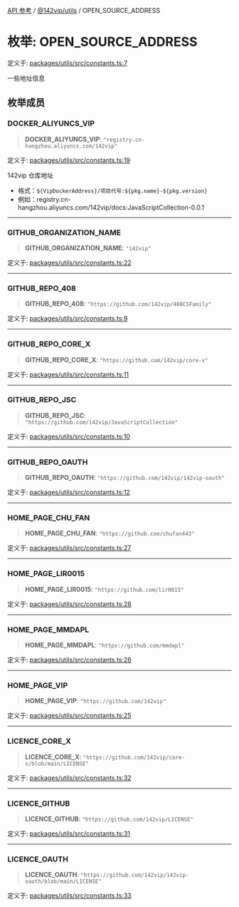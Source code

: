 [API 参考](../../../packages.md) / [@142vip/utils](../index.md) / OPEN\_SOURCE\_ADDRESS

# 枚举: OPEN\_SOURCE\_ADDRESS

定义于: [packages/utils/src/constants.ts:7](https://github.com/142vip/core-x/blob/293ce1057e8ca17514533d1e98d7acd05ef45b34/packages/utils/src/constants.ts#L7)

一些地址信息

## 枚举成员

### DOCKER\_ALIYUNCS\_VIP

> **DOCKER\_ALIYUNCS\_VIP**: `"registry.cn-hangzhou.aliyuncs.com/142vip"`

定义于: [packages/utils/src/constants.ts:19](https://github.com/142vip/core-x/blob/293ce1057e8ca17514533d1e98d7acd05ef45b34/packages/utils/src/constants.ts#L19)

142vip 仓库地址
- 格式：`${VipDockerAddress}/项目代号:${pkg.name}-${pkg.version}`
- 例如：registry.cn-hangzhou.aliyuncs.com/142vip/docs:JavaScriptCollection-0.0.1

***

### GITHUB\_ORGANIZATION\_NAME

> **GITHUB\_ORGANIZATION\_NAME**: `"142vip"`

定义于: [packages/utils/src/constants.ts:22](https://github.com/142vip/core-x/blob/293ce1057e8ca17514533d1e98d7acd05ef45b34/packages/utils/src/constants.ts#L22)

***

### GITHUB\_REPO\_408

> **GITHUB\_REPO\_408**: `"https://github.com/142vip/408CSFamily"`

定义于: [packages/utils/src/constants.ts:9](https://github.com/142vip/core-x/blob/293ce1057e8ca17514533d1e98d7acd05ef45b34/packages/utils/src/constants.ts#L9)

***

### GITHUB\_REPO\_CORE\_X

> **GITHUB\_REPO\_CORE\_X**: `"https://github.com/142vip/core-x"`

定义于: [packages/utils/src/constants.ts:11](https://github.com/142vip/core-x/blob/293ce1057e8ca17514533d1e98d7acd05ef45b34/packages/utils/src/constants.ts#L11)

***

### GITHUB\_REPO\_JSC

> **GITHUB\_REPO\_JSC**: `"https://github.com/142vip/JavaScriptCollection"`

定义于: [packages/utils/src/constants.ts:10](https://github.com/142vip/core-x/blob/293ce1057e8ca17514533d1e98d7acd05ef45b34/packages/utils/src/constants.ts#L10)

***

### GITHUB\_REPO\_OAUTH

> **GITHUB\_REPO\_OAUTH**: `"https://github.com/142vip/142vip-oauth"`

定义于: [packages/utils/src/constants.ts:12](https://github.com/142vip/core-x/blob/293ce1057e8ca17514533d1e98d7acd05ef45b34/packages/utils/src/constants.ts#L12)

***

### HOME\_PAGE\_CHU\_FAN

> **HOME\_PAGE\_CHU\_FAN**: `"https://github.com/chufan443"`

定义于: [packages/utils/src/constants.ts:27](https://github.com/142vip/core-x/blob/293ce1057e8ca17514533d1e98d7acd05ef45b34/packages/utils/src/constants.ts#L27)

***

### HOME\_PAGE\_LIR0015

> **HOME\_PAGE\_LIR0015**: `"https://github.com/lir0015"`

定义于: [packages/utils/src/constants.ts:28](https://github.com/142vip/core-x/blob/293ce1057e8ca17514533d1e98d7acd05ef45b34/packages/utils/src/constants.ts#L28)

***

### HOME\_PAGE\_MMDAPL

> **HOME\_PAGE\_MMDAPL**: `"https://github.com/mmdapl"`

定义于: [packages/utils/src/constants.ts:26](https://github.com/142vip/core-x/blob/293ce1057e8ca17514533d1e98d7acd05ef45b34/packages/utils/src/constants.ts#L26)

***

### HOME\_PAGE\_VIP

> **HOME\_PAGE\_VIP**: `"https://github.com/142vip"`

定义于: [packages/utils/src/constants.ts:25](https://github.com/142vip/core-x/blob/293ce1057e8ca17514533d1e98d7acd05ef45b34/packages/utils/src/constants.ts#L25)

***

### LICENCE\_CORE\_X

> **LICENCE\_CORE\_X**: `"https://github.com/142vip/core-x/blob/main/LICENSE"`

定义于: [packages/utils/src/constants.ts:32](https://github.com/142vip/core-x/blob/293ce1057e8ca17514533d1e98d7acd05ef45b34/packages/utils/src/constants.ts#L32)

***

### LICENCE\_GITHUB

> **LICENCE\_GITHUB**: `"https://github.com/142vip/LICENSE"`

定义于: [packages/utils/src/constants.ts:31](https://github.com/142vip/core-x/blob/293ce1057e8ca17514533d1e98d7acd05ef45b34/packages/utils/src/constants.ts#L31)

***

### LICENCE\_OAUTH

> **LICENCE\_OAUTH**: `"https://github.com/142vip/142vip-oauth/blob/main/LICENSE"`

定义于: [packages/utils/src/constants.ts:33](https://github.com/142vip/core-x/blob/293ce1057e8ca17514533d1e98d7acd05ef45b34/packages/utils/src/constants.ts#L33)

